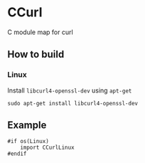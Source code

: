 # CCurl

C module map for curl

## How to build

### Linux

Install `libcurl4-openssl-dev` using `apt-get`

`sudo apt-get install libcurl4-openssl-dev`

## Example

```
#if os(Linux)
	import CCurlLinux
#endif
```